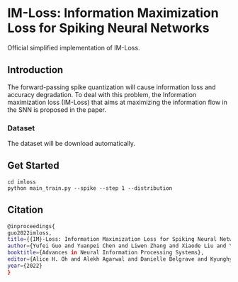 # IM-Loss: Information Maximization Loss for Spiking Neural Networks

Official simplified implementation of IM-Loss.

## Introduction

The forward-passing spike quantization will cause information loss and accuracy degradation. To deal with this problem, the Information maximization loss (IM-Loss) that aims at maximizing the information flow in the SNN is proposed in the paper.

### Dataset

The dataset will be download automatically.

## Get Started

```
cd imloss
python main_train.py --spike --step 1 --distribution
```

## Citation

```bash
@inproceedings{
guo2022imloss,
title={{IM}-Loss: Information Maximization Loss for Spiking Neural Networks},
author={Yufei Guo and Yuanpei Chen and Liwen Zhang and Xiaode Liu and Yinglei Wang and Xuhui Huang and Zhe Ma},
booktitle={Advances in Neural Information Processing Systems},
editor={Alice H. Oh and Alekh Agarwal and Danielle Belgrave and Kyunghyun Cho},
year={2022}
}
```
